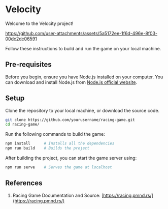 # Velocity


Welcome to the Velocity project! 


https://github.com/user-attachments/assets/5a5172ee-1f6d-496e-8f03-00dc2dc06591




Follow these instructions to build and run the game on your local machine.

## Pre-requisites

Before you begin, ensure you have Node.js installed on your computer. 
You can download and install Node.js from [Node.js official website](https://nodejs.org/).

## Setup

Clone the repository to your local machine, or download the source code.

```bash
git clone https://github.com/yourusername/racing-game.git
cd racing-game/
```

Run the following commands to build the game:

```bash
npm install      # Installs all the dependencies
npm run build    # Builds the project
```

After building the project, you can start the game server using:

```bash
npm run serve    # Serves the game at localhost
```

## References
1. Racing Game Documentation and Source: [https://racing.pmnd.rs/](https://racing.pmnd.rs/)
